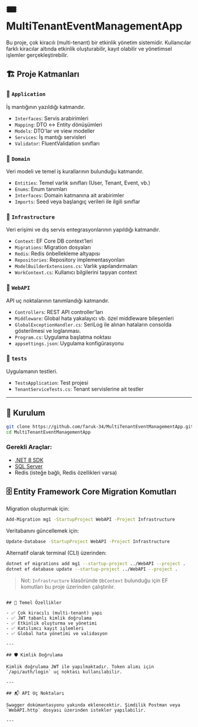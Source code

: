 
# 🎟️ MultiTenantEventManagementApp

Bu proje, çok kiracılı (multi-tenant) bir etkinlik yönetim sistemidir. Kullanıcılar farklı kiracılar altında etkinlik oluşturabilir, kayıt olabilir ve yönetimsel işlemler gerçekleştirebilir.

## 🏗️ Proje Katmanları

### 📁 `Application`
İş mantığının yazıldığı katmandır.
- `Interfaces`: Servis arabirimleri
- `Mapping`: DTO ↔ Entity dönüşümleri
- `Models`: DTO'lar ve view modeller
- `Services`: İş mantığı servisleri
- `Validator`: FluentValidation sınıfları

### 📁 `Domain`
Veri modeli ve temel iş kurallarının bulunduğu katmandır.
- `Entities`: Temel varlık sınıfları (User, Tenant, Event, vb.)
- `Enums`: Enum tanımları
- `Interfaces`: Domain katmanına ait arabirimler
- `Imports`: Seed veya başlangıç verileri ile ilgili sınıflar

### 📁 `Infrastructure`
Veri erişimi ve dış servis entegrasyonlarının yapıldığı katmandır.
- `Context`: EF Core DB context’leri
- `Migrations`: Migration dosyaları
- `Redis`: Redis önbellekleme altyapısı
- `Repositories`: Repository implementasyonları
- `ModelBuilderExtensions.cs`: Varlık yapılandırmaları
- `WorkContext.cs`: Kullanıcı bilgilerini taşıyan context

### 📁 `WebAPI`
API uç noktalarının tanımlandığı katmandır.
- `Controllers`: REST API controller’ları
- `Middleware`: Global hata yakalayıcı vb. özel middleware bileşenleri
- `GlobalExceptionHandler.cs`: SeriLog ile alınan  hataların consolda gösterilmesi ve loglanması. 
- `Program.cs`: Uygulama başlatma noktası
- `appsettings.json`: Uygulama konfigürasyonu

### 🧪 `tests`
Uygulamanın testleri.
- `TestsApplication`: Test projesi
- `TenantServiceTests.cs`: Tenant servislerine ait testler

---

## 🚀 Kurulum

```bash
git clone https://github.com/faruk-34/MultiTenantEventManagementApp.git
cd MultiTenantEventManagementApp
```

### Gerekli Araçlar:
- [.NET 8 SDK](https://dotnet.microsoft.com/)
- [SQL Server](https://www.microsoft.com/en-us/sql-server)
- Redis (isteğe bağlı, Redis özellikleri varsa)


## 🗄️ Entity Framework Core Migration Komutları

Migration oluşturmak için:

```bash
Add-Migration mg1 -StartupProject WebAPI -Project Infrastructure
```

Veritabanını güncellemek için:

```bash
Update-Database -StartupProject WebAPI -Project Infrastructure
```

Alternatif olarak terminal (CLI) üzerinden:

```bash
dotnet ef migrations add mg1 --startup-project ../WebAPI --project .
dotnet ef database update --startup-project ../WebAPI --project .
```
> Not: `Infrastructure` klasöründe `DbContext` bulunduğu için EF komutları bu proje üzerinden çalıştırılır.
```

## 📌 Temel Özellikler

- ✅ Çok kiracılı (multi-tenant) yapı
- ✅ JWT tabanlı kimlik doğrulama
- ✅ Etkinlik oluşturma ve yönetimi
- ✅ Katılımcı kayıt işlemleri
- ✅ Global hata yönetimi ve validasyon

---

## 🛡️ Kimlik Doğrulama

Kimlik doğrulama JWT ile yapılmaktadır. Token alımı için `/api/auth/login` uç noktası kullanılabilir.

---

## 📬 API Uç Noktaları

Swagger dokümantasyonu yakında eklenecektir. Şimdilik Postman veya `WebAPI.http` dosyası üzerinden istekler yapılabilir.

---


